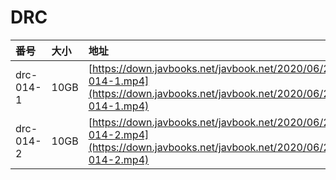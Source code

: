 # DRC

| 番号 | 大小 | 地址 |
| :--- | :--- | :--- |
| drc-014-1 | 10GB | [https://down.javbooks.net/javbook.net/2020/06/25/drc-014-1.mp4](https://down.javbooks.net/javbook.net/2020/06/25/drc-014-1.mp4) |
| drc-014-2 | 10GB | [https://down.javbooks.net/javbook.net/2020/06/25/drc-014-2.mp4](https://down.javbooks.net/javbook.net/2020/06/25/drc-014-2.mp4) |

